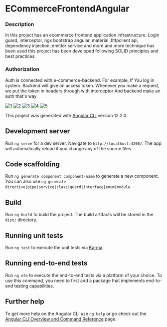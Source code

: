 # ECommerceFrontendAngular
### Description 
In this project has an ecommerce frontend application infrastructure. Login guard, interceptor, ngx bootstrap angular, material ,httpclient api, dependency injection, emitter service and more and more technique has been used this project has been developed following SOLID principles and best practices.

### Authorization
Auth is connected with e-commerce-backend. For example, If You log in system. Backend will give an access token. Whenever you make a request, we put the token in headers through with interceptor And backend make an auth that's way



![1](https://user-images.githubusercontent.com/77804034/133407546-39109d1c-cf22-4400-a208-9dd5c8de83d2.png)
![2](https://user-images.githubusercontent.com/77804034/133407557-7e3bccd8-68b3-4849-823e-c593176d134c.png)
![3](https://user-images.githubusercontent.com/77804034/133407563-c814d52c-878f-4457-98d9-1b7703b8f80c.png)
![4](https://user-images.githubusercontent.com/77804034/133407568-4cf59508-20fc-4e58-b893-ffe19c64bcaf.png)
![5](https://user-images.githubusercontent.com/77804034/133407573-111673f4-cdb6-416f-92f2-4b9cb579c85e.png)



This project was generated with [Angular CLI](https://github.com/angular/angular-cli) version 12.2.0.

## Development server

Run `ng serve` for a dev server. Navigate to `http://localhost:4200/`. The app will automatically reload if you change any of the source files.

## Code scaffolding

Run `ng generate component component-name` to generate a new component. You can also use `ng generate directive|pipe|service|class|guard|interface|enum|module`.

## Build

Run `ng build` to build the project. The build artifacts will be stored in the `dist/` directory.

## Running unit tests

Run `ng test` to execute the unit tests via [Karma](https://karma-runner.github.io).

## Running end-to-end tests

Run `ng e2e` to execute the end-to-end tests via a platform of your choice. To use this command, you need to first add a package that implements end-to-end testing capabilities.

## Further help

To get more help on the Angular CLI use `ng help` or go check out the [Angular CLI Overview and Command Reference](https://angular.io/cli) page.
